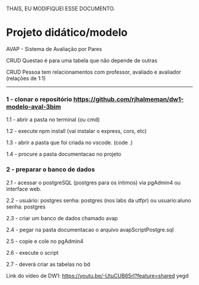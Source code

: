 THAIS, EU MODIFIQUEI ESSE DOCUMENTO.


# Projeto didático/modelo

AVAP - Sistema de Avaliação por Pares

CRUD Questao é para uma tabela que não depende de outras

CRUD Pessoa tem relacionamentos com professor, avaliado e avaliador (relações de 1:1)

---

### 1 - clonar o repositório https://github.com/rjhalmeman/dw1-modelo-aval-3bim
1.1 - abrir a pasta no terminal (ou cmd)

1.2 - execute npm install (vai instalar o express, cors, etc)

1.3 - abrir a pasta que foi criada no vscode. (code .)

1.4 - procure a pasta documentacao no projeto

### 2 - preparar o banco de dados

2.1 - acessar o postgreSQL (postgres para os íntimos) via pgAdmin4 ou interface web.

2.2 - usuário: postgres senha: postgres (nos labs da utfpr) ou usuario:aluno senha: postgres

2.3 - criar um banco de dados chamado avap

2.4 - pegar na pasta documentacao o arquivo avapScriptPostgre.sql

2.5 - copie e cole no pgAdmin4

2.6 - execute o script

2.7 - deverá criar as tabelas no bd

Link do vídeo de DW1: https://youtu.be/-UtuCUB65rI?feature=shared
yegd
